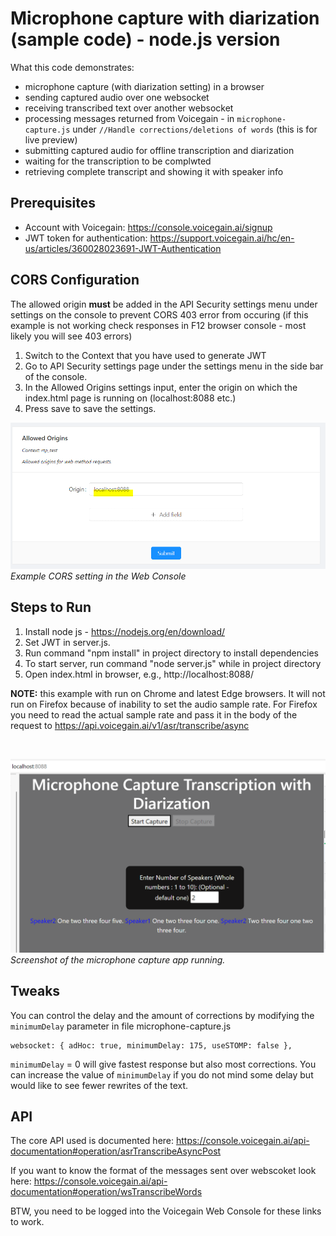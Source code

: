 # Microphone capture with diarization (sample code) - node.js version 

What this code demonstrates:
* microphone capture (with diarization setting) in a browser
* sending captured audio over one websocket
* receiving transcribed text over another websocket
* processing messages returned from Voicegain - in `microphone-capture.js` under `//Handle corrections/deletions of words` (this is for live preview)
* submitting captured audio for offline transcription and diarization
* waiting for the transcription to be complwted
* retrieving complete transcript and showing it with speaker info

## Prerequisites
* Account with Voicegain: https://console.voicegain.ai/signup
* JWT token for authentication: https://support.voicegain.ai/hc/en-us/articles/360028023691-JWT-Authentication

## CORS Configuration

The allowed origin **must** be added in the API Security settings menu under settings on the console to prevent CORS 403 error from occuring (if this example is not working check responses in F12 browser console - most likely you will see 403 errors)

1. Switch to the Context that you have used to generate JWT 
1. Go to API Security settings page under the settings menu in the side bar of the console.
1. In the Allowed Origins settings input, enter the origin on which the index.html page is running on (localhost:8088 etc.)
1. Press save to save the settings.


![Example CORS setting in the Web Console](./cors.PNG)*Example CORS setting in the Web Console*

## Steps to Run ##

1. Install node js - https://nodejs.org/en/download/
1. Set JWT in server.js.
1. Run command "npm install" in project directory to install dependencies
1. To start server, run command "node server.js" while in project directory
1. Open index.html in browser, e.g., http://localhost:8088/ 

**NOTE:** this example with run on Chrome and latest Edge browsers.
It will not run on Firefox because of inability to set the audio sample rate.
For Firefox you need to read the actual sample rate and pass it in the body of the request to https://api.voicegain.ai/v1/asr/transcribe/async 

</br>

![Screenshot of the microphone capture app running.](./mic-capture.PNG) *Screenshot of the microphone capture app running.*

## Tweaks ##

You can control the delay and the amount of corrections by modifying the `minimumDelay` parameter in file microphone-capture.js

```
websocket: { adHoc: true, minimumDelay: 175, useSTOMP: false },
```

`minimumDelay` = 0 will give fastest response but also most corrections. You can increase the value of `minimumDelay` if you do not mind some delay but would like to see fewer rewrites of the text.

## API ##

The core API used is documented here: https://console.voicegain.ai/api-documentation#operation/asrTranscribeAsyncPost

If you want to know the format of the messages sent over webscoket look here: https://console.voicegain.ai/api-documentation#operation/wsTranscribeWords

BTW, you need to be logged into the Voicegain Web Console for these links to work.
